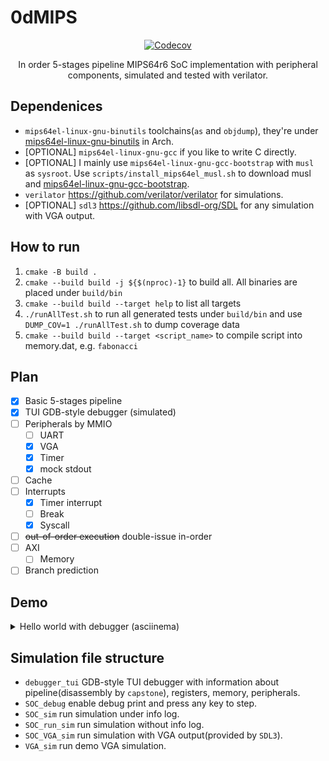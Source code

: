 # 0dMIPS

<div align="center">

[![Codecov](https://img.shields.io/codecov/c/github/Nambers/0dMIPS)](https://app.codecov.io/github/nambers/0dmips)


In order 5-stages pipeline MIPS64r6 SoC implementation with peripheral components, simulated and tested with verilator.

</div>

## Dependenices

- `mips64el-linux-gnu-binutils` toolchains(`as` and `objdump`), they're under [mips64el-linux-gnu-binutils](https://aur.archlinux.org/packages/mips64-linux-gnu-binutils) in Arch.
- \[OPTIONAL\] `mips64el-linux-gnu-gcc` if you like to write C directly.
- \[OPTIONAL\] I mainly use `mips64el-linux-gnu-gcc-bootstrap` with `musl` as `sysroot`. Use `scripts/install_mips64el_musl.sh` to download musl and [mips64el-linux-gnu-gcc-bootstrap](https://aur.archlinux.org/packages/mips64-linux-gnu-gcc-bootstrap).
- `verilator` <https://github.com/verilator/verilator> for simulations.
- \[OPTIONAL\] `sdl3` <https://github.com/libsdl-org/SDL> for any simulation with VGA output.

## How to run

1. `cmake -B build .`
2. `cmake --build build -j ${$(nproc)-1}` to build all. All binaries are placed under `build/bin`
3. `cmake --build build --target help` to list all targets
4. `./runAllTest.sh` to run all generated tests under `build/bin` and use `DUMP_COV=1 ./runAllTest.sh` to dump coverage data
5. `cmake --build build --target <script_name>` to compile script into memory.dat, e.g. `fabonacci`

## Plan

- [x] Basic 5-stages pipeline
- [x] TUI GDB-style debugger (simulated)
- [ ] Peripherals by MMIO
    - [ ] UART
    - [x] VGA
    - [x] Timer
    - [x] mock stdout
- [ ] Cache
- [ ] Interrupts
    - [x] Timer interrupt
    - [ ] Break
    - [x] Syscall
- [ ] ~~out-of-order execution~~ double-issue in-order
- [ ] AXI
    - [ ] Memory
- [ ] Branch prediction

## Demo

<details>
    <summary>Hello world with debugger (asciinema)</summary>

[![Hello world with debugger](https://asciinema.org/a/bU0a0fpWcxJT1erWZx5JkgBuQ.svg)](https://asciinema.org/a/bU0a0fpWcxJT1erWZx5JkgBuQ)

</details>

## Simulation file structure

- `debugger_tui` GDB-style TUI debugger with information about pipeline(disassembly by `capstone`), registers, memory, peripherals.
- `SOC_debug` enable debug print and press any key to step.
- `SOC_sim` run simulation under info log.
- `SOC_run_sim` run simulation without info log.
- `SOC_VGA_sim` run simulation with VGA output(provided by `SDL3`).
- `VGA_sim` run demo VGA simulation.
